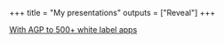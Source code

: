 +++
title = "My presentations"
outputs = ["Reveal"]
+++

[With AGP to 500+ white label apps](/agp-500)
